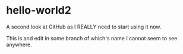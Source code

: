 # hello-world2
A second look at GitHub as I REALLY need to start using it now.

This is and edit in some branch of which's name I cannot seem to see anywhere.
